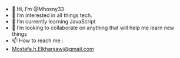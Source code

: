 - 👋 Hi, I’m @Mhosny33
- 👀 I’m interested in all things tech.
- 🌱 I’m currently learning JavaScript
- 💞️ I’m looking to collaborate on anything that will help me learn new things
- 📫 How to reach me :
- Mostafa.h.Elkharsawi@gmail.com

<!---
Mhosny33/Mhosny33 is a ✨ special ✨ repository because its `README.md` (this file) appears on your GitHub profile.
You can click the Preview link to take a look at your changes.
--->
